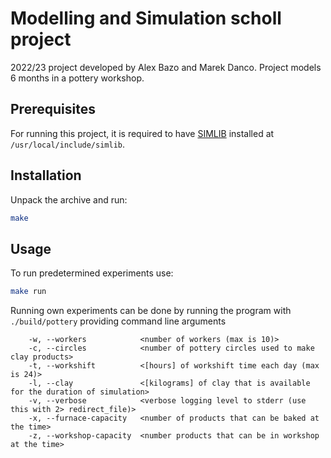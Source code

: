 # Modelling and Simulation scholl project
2022/23 project developed by Alex Bazo and Marek Danco. Project models 6 months in a pottery workshop.

## Prerequisites
For running this project, it is required to have [SIMLIB](https://www.fit.vutbr.cz/~peringer/SIMLIB/) installed at `/usr/local/include/simlib`.

## Installation
Unpack the archive and run:
```bash
make
```
## Usage
To run predetermined experiments use:
```bash
make run
```
Running own experiments can be done by running the program with `./build/pottery` providing command line arguments
```
    -w, --workers            <number of workers (max is 10)>
    -c, --circles            <number of pottery circles used to make clay products>
    -t, --workshift          <[hours] of workshift time each day (max is 24)>
    -l, --clay               <[kilograms] of clay that is available for the duration of simulation>
    -v, --verbose            <verbose logging level to stderr (use this with 2> redirect_file)>
    -x, --furnace-capacity   <number of products that can be baked at the time>
    -z, --workshop-capacity  <number products that can be in workshop at the time>
```
